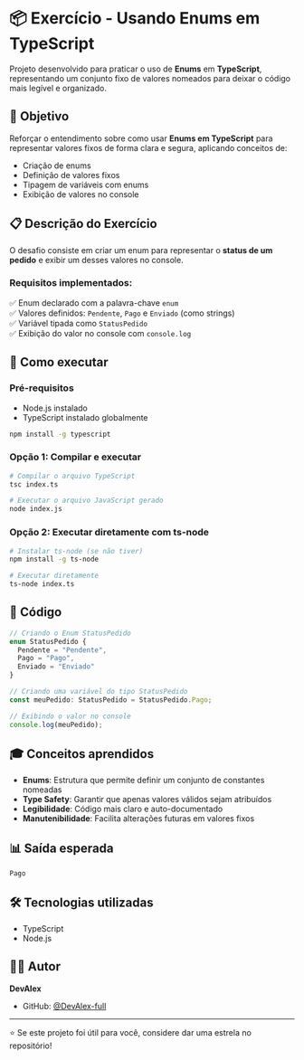 # 📦 Exercício - Usando Enums em TypeScript

Projeto desenvolvido para praticar o uso de **Enums** em **TypeScript**, representando um conjunto fixo de valores nomeados para deixar o código mais legível e organizado.

## 🎯 Objetivo

Reforçar o entendimento sobre como usar **Enums em TypeScript** para representar valores fixos de forma clara e segura, aplicando conceitos de:

- Criação de enums
- Definição de valores fixos
- Tipagem de variáveis com enums
- Exibição de valores no console

## 📋 Descrição do Exercício

O desafio consiste em criar um enum para representar o **status de um pedido** e exibir um desses valores no console.

### Requisitos implementados:

✅ Enum declarado com a palavra-chave `enum`  
✅ Valores definidos: `Pendente`, `Pago` e `Enviado` (como strings)  
✅ Variável tipada como `StatusPedido`  
✅ Exibição do valor no console com `console.log`

## 🚀 Como executar

### Pré-requisitos

- Node.js instalado
- TypeScript instalado globalmente

```bash
npm install -g typescript
```

### Opção 1: Compilar e executar

```bash
# Compilar o arquivo TypeScript
tsc index.ts

# Executar o arquivo JavaScript gerado
node index.js
```

### Opção 2: Executar diretamente com ts-node

```bash
# Instalar ts-node (se não tiver)
npm install -g ts-node

# Executar diretamente
ts-node index.ts
```

## 📝 Código

```typescript
// Criando o Enum StatusPedido
enum StatusPedido {
  Pendente = "Pendente",
  Pago = "Pago",
  Enviado = "Enviado"
}

// Criando uma variável do tipo StatusPedido
const meuPedido: StatusPedido = StatusPedido.Pago;

// Exibindo o valor no console
console.log(meuPedido);
```

## 🎓 Conceitos aprendidos

- **Enums**: Estrutura que permite definir um conjunto de constantes nomeadas
- **Type Safety**: Garantir que apenas valores válidos sejam atribuídos
- **Legibilidade**: Código mais claro e auto-documentado
- **Manutenibilidade**: Facilita alterações futuras em valores fixos

## 📊 Saída esperada

```
Pago
```

## 🛠️ Tecnologias utilizadas

- TypeScript
- Node.js

## 👨‍💻 Autor

**DevAlex**

- GitHub: [@DevAlex-full](https://github.com/DevAlex-full)

---

⭐ Se este projeto foi útil para você, considere dar uma estrela no repositório!
